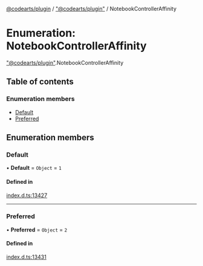 [@codearts/plugin](../README.md) / ["@codearts/plugin"](../modules/_codearts_plugin_.md) / NotebookControllerAffinity

# Enumeration: NotebookControllerAffinity

["@codearts/plugin"](../modules/_codearts_plugin_.md).NotebookControllerAffinity

## Table of contents

### Enumeration members

- [Default](codearts_plugin_.NotebookControllerAffinity.md#default)
- [Preferred](codearts_plugin_.NotebookControllerAffinity.md#preferred)

## Enumeration members

### Default

• **Default** = `Object` = `1`

#### Defined in

[index.d.ts:13427](https://github.com/huaweicloud/cloudide-plugin-api/blob/3b0eee8/index.d.ts#L13427)

___

### Preferred

• **Preferred** = `Object` = `2`

#### Defined in

[index.d.ts:13431](https://github.com/huaweicloud/cloudide-plugin-api/blob/3b0eee8/index.d.ts#L13431)
